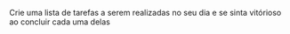 Crie uma lista de tarefas a serem realizadas no seu dia e se sinta vitórioso ao concluir cada uma delas
